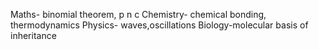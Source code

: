 Maths- binomial theorem, p n c
Chemistry- chemical bonding, thermodynamics 
Physics- waves,oscillations 
Biology-molecular basis of inheritance
